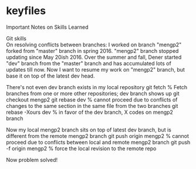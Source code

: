 # keyfiles
Important Notes on Skills Learned

Git skills   
On resolving conflicts between branches:
I worked on branch "mengp2" forked from "master" branch in spring 2016. "mengp2" branch stopped updating since May 20ish 2016. 
Over the summer and fall, Dener started "dev" branch from the "master" branch and has accumulated lots of updates till now.
Now I want to resume my work on "mengp2" branch, but base it on top of the latest dev head.

There's not even dev branch exists in my local repository
git fetch               % Fetch branches from one or more other repositories; dev branch shows up
git checkout mengp2
git rebase dev          % cannot proceed due to conflicts of changes to the same section in the same file from the two branches
git rebase -Xours dev   % in favor of the dev branch,  X codes on mengp2 branch

Now my local mengp2 branch sits on top of latest dev branch, but is different from the remote mengp2 branch
git push origin mengp2        % cannot proceed due to conflicts between local and remote mengp2 branch
git push -f origin mengp2     % force the local revision to the remote repo 

Now problem solved! 

